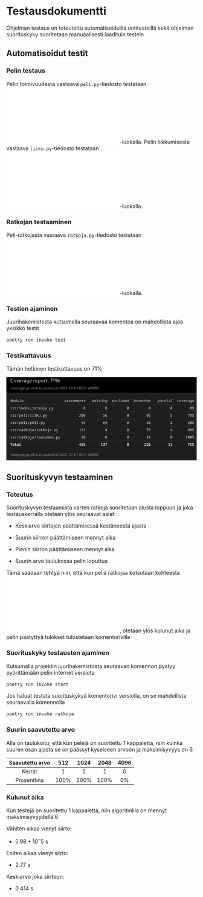# Testausdokumentti

Ohjelman testaus on toteutettu automatisoiduilla unittesteillä sekä ohjelman suorituskyky suoritetaan manuaalisesti laadituin testein

## Automatisoidut testit

### Pelin testaus

Pelin toimivuudesta vastaava `peli.py`-tiedosto testataan ![TestPeli](/src/tests/peli/peli_test.py)-luokalla. Pelin liikkumisesta vastaava `liiku.py`-tiedosto testataan ![TestPeliLiikkuminen](/src/tests/liikkuminen/liiku_test.py)-luokalla.

### Ratkojan testaaminen

Peli-ratkojasta vastaava `ratkoja.py`-tiedosto testataan ![TestRatkoja](/src/tests/ratkoja/ratkoja_test.py)-luokalla. 


### Testien ajaminen

Juurihakemistosta kutsumalla seuraavaa komentoa on mahdollista ajaa yksikkö testit

```bash
poetry run invoke test
```

### Testikattavuus

Tämän hetkinen testikattavuus on 71%

![](./kuvat/coverage-report_4.png)

## Suorituskyvyn testaaminen

### Toteutus

Suorituskyvyn testaamista varten ratkoja suoritetaan alusta loppuun ja joka testauskerralla otetaan ylös seuraavat asiat:

- Keskiarvo siirtojen päättämisessä kestäneestä ajasta

- Suurin siirron päättämiseen mennyt aika

- Pienin siirron päättämiseen mennyt aika

- Suurin arvo taulukossa pelin loputtua

Tämä saadaan tehtyä niin, että kun peliä ratkojaa kutsutaan kohteesta ![Netti-peli](/src/peli/netti_peli.py), otetaan ylös kulunut aika ja pelin päätyttyä tulokset tulostetaan komentoriville


### Suorituskyky testausten ajaminen

Kutsumalla projektin juurihakemistosta seuraavan komennon pystyy pyörittämään pelin internet versiota

```bash
poetry run invoke start
```

Jos haluat testata suorituskykyä komentorivi versiolla, on se mahdollista seuraavalla komennolla

```bash
poetry run invoke ratkoja
```

### Suurin saavutettu arvo

Alla on taulukoitu, että kun pelejä on suoritettu 1 kappaletta, niin kuinka suuren osan ajasta se on päässyt kyseiseen arvoon ja maksimisyvyys on 6

|Saavutettu arvo|512|1024|2048|4096|
|:-:|:-:|:-:|:-:|:-:|
|Kerrat|1|1|1|0|
|Prosenttina|100%|100%|100%|0%|

### Kulunut aika

Kun testejä on suoritettu 1 kappaletta, niin algoritmilla on mennyt maksimisyvyydellä 6

Vähiten aikaa vienyt siirto:

- $5.98*10^-5$ s

Eniten aikaa vienyt siirto:

- 2.77 s

Keskiarvo joka siirtoon:

- 0.414 s


